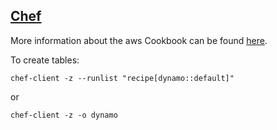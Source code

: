 ## [Chef](https://www.chef.io/)

More information about the aws Cookbook can be found [here](https://supermarket.chef.io/cookbooks/aws).


To create tables:
```
chef-client -z --runlist "recipe[dynamo::default]"
```

or

```
chef-client -z -o dynamo
```
